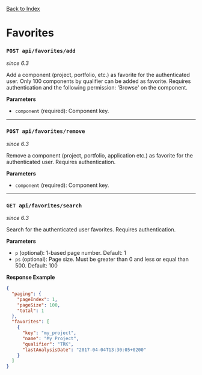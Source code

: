 [Back to Index](index.md)

# Favorites

### `POST api/favorites/add`
*since 6.3*

Add a component (project, portfolio, etc.) as favorite for the authenticated user. Only 100 components by qualifier can be added as favorite. Requires authentication and the following permission: 'Browse' on the component.

**Parameters**
- `component` (required): Component key.

---

### `POST api/favorites/remove`
*since 6.3*

Remove a component (project, portfolio, application etc.) as favorite for the authenticated user. Requires authentication.

**Parameters**
- `component` (required): Component key.

---

### `GET api/favorites/search`
*since 6.3*

Search for the authenticated user favorites. Requires authentication.

**Parameters**
- `p` (optional): 1-based page number. Default: 1
- `ps` (optional): Page size. Must be greater than 0 and less or equal than 500. Default: 100

**Response Example**
```json
{
  "paging": {
    "pageIndex": 1,
    "pageSize": 100,
    "total": 1
  },
  "favorites": [
    {
      "key": "my_project",
      "name": "My Project",
      "qualifier": "TRK",
      "lastAnalysisDate": "2017-04-04T13:30:05+0200"
    }
  ]
}
```

